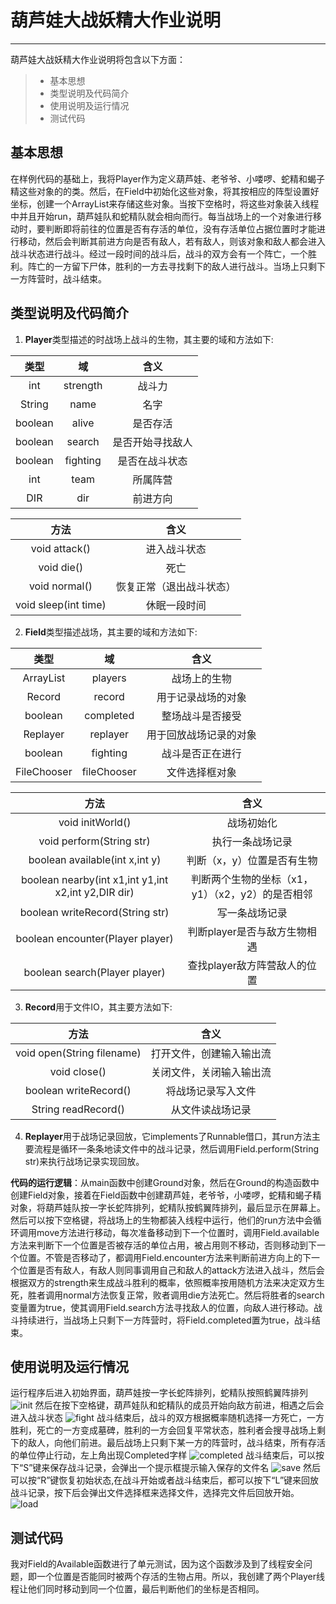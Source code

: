 ﻿# 葫芦娃大战妖精大作业说明

---

葫芦娃大战妖精大作业说明将包含以下方面：
> * 基本思想
> * 类型说明及代码简介
> * 使用说明及运行情况
> * 测试代码



## 基本思想

在样例代码的基础上，我将Player作为定义葫芦娃、老爷爷、小喽啰、蛇精和蝎子精这些对象的的类。然后，在Field中初始化这些对象，将其按相应的阵型设置好坐标，创建一个ArrayList来存储这些对象。当按下空格时，将这些对象装入线程中并且开始run，葫芦娃队和蛇精队就会相向而行。每当战场上的一个对象进行移动时，要判断即将前往的位置是否有存活的单位，没有存活单位占据位置时才能进行移动，然后会判断其前进方向是否有敌人，若有敌人，则该对象和敌人都会进入战斗状态进行战斗。经过一段时间的战斗后，战斗的双方会有一个阵亡，一个胜利。阵亡的一方留下尸体，胜利的一方去寻找剩下的敌人进行战斗。当场上只剩下一方阵营时，战斗结束。

## 类型说明及代码简介


1. **Player**类型描述的时战场上战斗的生物，其主要的域和方法如下:

| 类型   |  域  |  含义  |
| :----: | :----:  | :----:  |
| int | strength  | 战斗力 |
| String| name | 名字 |
| boolean | alive | 是否存活 |
| boolean | search | 是否开始寻找敌人 |
| boolean | fighting | 是否在战斗状态 |
| int | team | 所属阵营 |
| DIR | dir | 前进方向 |


| 方法  |  含义  |
| :----: | :----:  |
| void attack()  |  进入战斗状态  |
| void die()  |  死亡  |
| void normal()  |  恢复正常（退出战斗状态）  |
| void sleep(int time) | 休眠一段时间 |

2. **Field**类型描述战场，其主要的域和方法如下:

| 类型   |  域  |  含义  |
| :----: | :----:  | :----:  |
| ArrayList<Player> | players  | 战场上的生物 |
| Record | record | 用于记录战场的对象 |
| boolean | completed | 整场战斗是否接受 |
| Replayer | replayer | 用于回放战场记录的对象 |
| boolean | fighting | 战斗是否正在进行 |
| FileChooser | fileChooser | 文件选择框对象 |

| 方法  |  含义  |
| :----: | :----:  |
| void initWorld()  |  战场初始化 |
| void perform(String str)  |  执行一条战场记录  |
| boolean available(int x,int y) |  判断（x，y）位置是否有生物  |
| boolean nearby(int x1,int y1,int x2,int y2,DIR dir) | 判断两个生物的坐标（x1，y1）（x2，y2）的是否相邻 |
|  boolean writeRecord(String str) | 写一条战场记录 |
|  boolean encounter(Player player) |  判断player是否与敌方生物相遇  |
| boolean search(Player player) |  查找player敌方阵营敌人的位置  |

3. **Record**用于文件IO，其主要方法如下:

| 方法  |  含义  |
| :----: | :----:  |
| void open(String filename)  |  打开文件，创建输入输出流 |
| void close()  |  关闭文件，关闭输入输出流  |
| boolean writeRecord() |  将战场记录写入文件  |
| String readRecord() | 从文件读战场记录 |

4. **Replayer**用于战场记录回放，它implements了Runnable借口，其run方法主要流程是循环一条条地读文件中的战斗记录，然后调用Field.perform(String str)来执行战场记录实现回放。


**代码的运行逻辑**：从main函数中创建Ground对象，然后在Ground的构造函数中创建Field对象，接着在Field函数中创建葫芦娃，老爷爷，小喽啰，蛇精和蝎子精对象，将葫芦娃队按一字长蛇阵排列，蛇精队按鹤翼阵排列，最后显示在屏幕上。然后可以按下空格键，将战场上的生物都装入线程中运行，他们的run方法中会循环调用move方法进行移动，每次准备移动到下一个位置时，调用Field.available方法来判断下一个位置是否被存活的单位占用，被占用则不移动，否则移动到下一个位置。不管是否移动了，都调用Field.encounter方法来判断前进方向上的下一个位置是否有敌人，有敌人则同事调用自己和敌人的attack方法进入战斗，然后会根据双方的strength来生成战斗胜利的概率，依照概率按用随机方法来决定双方生死，胜者调用normal方法恢复正常，败者调用die方法死亡。然后将胜者的search变量置为true，使其调用Field.search方法寻找敌人的位置，向敌人进行移动。战斗持续进行，当战场上只剩下一方阵营时，将Field.completed置为true，战斗结束。


## 使用说明及运行情况

运行程序后进入初始界面，葫芦娃按一字长蛇阵排列，蛇精队按照鹤翼阵排列
![init](http://i1.bvimg.com/626694/053eb1744bc395a2.png)
然后在按下空格键，葫芦娃队和蛇精队的成员开始向敌方前进，相遇之后会进入战斗状态
![fight](http://i1.bvimg.com/626694/33e87e4fc412998c.png)
战斗结束后，战斗的双方根据概率随机选择一方死亡，一方胜利，死亡的一方变成墓碑，胜利的一方会回复平常状态，胜利者会搜寻战场上剩下的敌人，向他们前进。最后战场上只剩下某一方的阵营时，战斗结束，所有存活的单位停止行动，左上角出现Completed字样
![completed](http://i1.bvimg.com/626694/857f68d7bdcbee3f.png)
战斗结束后，可以按下“S”键来保存战斗记录，会弹出一个提示框提示输入保存的文件名
![save](http://i1.bvimg.com/626694/a7e1f340c57a8f0d.png)
然后可以按“R”键恢复初始状态,在战斗开始或者战斗结束后，都可以按下“L”键来回放战斗记录，按下后会弹出文件选择框来选择文件，选择完文件后回放开始。
![load](http://i1.bvimg.com/626694/b5b56f0bb54c64b6.png)

## 测试代码

我对Field的Available函数进行了单元测试，因为这个函数涉及到了线程安全问题，即一个位置是否能同时被两个存活的生物占用。所以，我创建了两个Player线程让他们同时移动到同一个位置，最后判断他们的坐标是否相同。